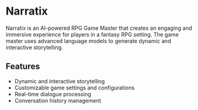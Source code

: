 # Narratix

Narratix is an AI-powered RPG Game Master that creates an engaging and immersive experience for players in a fantasy RPG setting. The game master uses advanced language models to generate dynamic and interactive storytelling.

## Features

- Dynamic and interactive storytelling
- Customizable game settings and configurations
- Real-time dialogue processing
- Conversation history management
